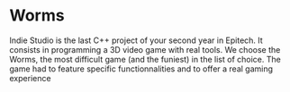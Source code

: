 # Worms
Indie Studio is the last C++ project of your second year in Epitech. It consists in programming a 3D video game with real tools. We choose the Worms, the most difficult game (and the funiest) in the list of choice. The game had to feature specific functionnalities and to offer a real gaming experience
